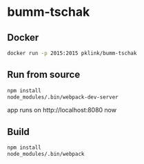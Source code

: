 # bumm-tschak

## Docker

```sh
docker run -p 2015:2015 pklink/bumm-tschak
```

## Run from source

```sh
npm install
node_modules/.bin/webpack-dev-server
```

app runs on http://localhost:8080 now

## Build

```sh
npm install
node_modules/.bin/webpack
```

